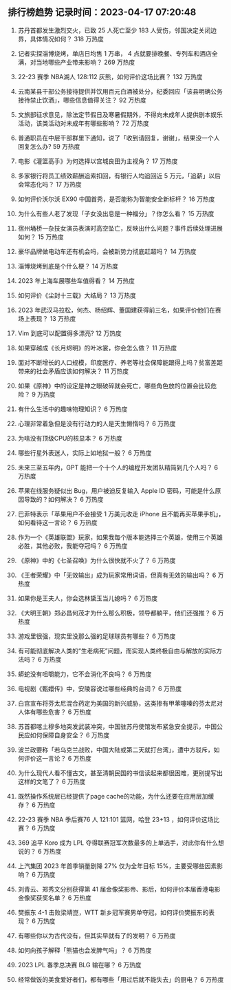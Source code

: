
## 排行榜趋势 记录时间：2023-04-17 07:20:48
  
  1. 苏丹首都发生激烈交火，已致 25 人死亡至少 183 人受伤，邻国决定关闭边界，具体情况如何？ 318 万热度
    
  2. 记者实探淄博烧烤，单店日均售 1 万串， 4 点就要排晚餐、专列车和酒店全满，对当地哪些产业带来影响？ 269 万热度
    
  3. 22-23 赛季 NBA湖人 128:112 灰熊，如何评价这场比赛？ 132 万热度
    
  4. 云南某县干部公务接待提供并饮用百元白酒被处分，纪委回应「该县明确公务接待禁止饮酒」，哪些信息值得关注？ 92 万热度
    
  5. 文旅部征求意见，除法定节假日及寒暑假期外，不得向未成年人提供剧本娱乐活动，该类活动对未成年有哪些影响？ 72 万热度
    
  6. 普通职员在中层干部群里下通知，说了「收到请回复，谢谢」，结果没一个人回复怎么办? 59 万热度
    
  7. 电影《灌篮高手》为何选择以宫城良田为主视角？ 17 万热度
    
  8. 多家银行将员工绩效薪酬追索扣回，有银行人均追回近 5 万元，「追薪」以后会常态化吗？ 17 万热度
    
  9. 如何评价沃尔沃 EX90 中国首秀，是否能称为智能安全新标杆？ 16 万热度
    
  10. 为什么有些人老了发现「子女没出息是一种福分」？你怎么看？ 15 万热度
    
  11. 宿州埇桥一杂技女演员表演时高空坠亡，反映出什么问题？事件后续处理进展如何？ 15 万热度
    
  12. 豪华品牌做电动车还有机会吗，会被新势力彻底赶超吗？ 14 万热度
    
  13. 淄博烧烤到底是个什么梗？ 14 万热度
    
  14. 2023 年上海车展哪些车值得看？ 14 万热度
    
  15. 如何评价《尘封十三载》大结局？ 13 万热度
    
  16. 2023 年武汉马拉松，何杰、杨绍辉、董国建获得前三名，如果评价他们在赛场上表现？ 13 万热度
    
  17. Vim 到底可以配置得多漂亮? 12 万热度
    
  18. 如果穿越成《长月烬明》的叶冰裳，你会怎么做？ 11 万热度
    
  19. 面对不断增长的人口规模，印度医疗、养老等社会保障能跟得上吗？贫富差距带来的社会矛盾应该如何解决？ 11 万热度
    
  20. 如果《原神》中的设定是神之眼破碎就会死亡，哪些角色放的位置会比较危险？ 9 万热度
    
  21. 有什么生活中的趣味物理知识？ 6 万热度
    
  22. 心理非常着急但是没有行动力的人是天生懒惰吗？ 6 万热度
    
  23. 为啥没有顶级CPU的核显本？ 6 万热度
    
  24. 哪些行星外表迷人，实际上如地狱一般？ 6 万热度
    
  25. 未来三至五年内，GPT 能把一个十个人的编程开发团队精简到几个人吗？ 6 万热度
    
  26. 苹果在线服务疑似出 Bug，用户被迫反复输入 Apple ID 密码，可能是什么原因导致的？如何解决？ 6 万热度
    
  27. 巴菲特表示「苹果用户不会接受 1 万美元收走 iPhone 且不能再买苹果手机」，如何看待这一言论？ 6 万热度
    
  28. 作为一个《英雄联盟》玩家，如果我每个版本能选择三个英雄，使用三个英雄必胜，其他必败，我能夺冠吗？ 6 万热度
    
  29. 《原神》中的《七圣召唤》为什么很快就不火了？ 6 万热度
    
  30. 《王者荣耀》中「无效输出」成为玩家常用词语，但真有无效的输出吗？ 6 万热度
    
  31. 如果你是王夫人，你会选林黛玉当儿媳吗？ 6 万热度
    
  32. 《大明王朝》郑必昌何茂才为什么那么积极，领导都躺平，他们还强推？ 6 万热度
    
  33. 游戏里很强，现实里没那么强的足球球员有哪些？ 6 万热度
    
  34. 有可能彻底解决人类的“生老病死”问题，而实现人类终极自由与解放的实际方法吗？ 6 万热度
    
  35. 蟒蛇没有咀嚼能力，它不会消化不良吗？ 6 万热度
    
  36. 电视剧《甄嬛传》中，安陵容说过哪些经典的台词？ 6 万热度
    
  37. 白宫宣布将芬太尼混合药定为美国的新兴威胁，这类掺有甲苯噻嗪的芬太尼对人体有哪些危害？ 6 万热度
    
  38. 苏首都喀土穆多地突发武装冲突，中国驻苏丹使馆发布紧急安全提示，中国公民应如何保障自身安全？ 6 万热度
    
  39. 波兰政要称「若乌克兰战败，中国大陆或第二天就打台湾」，遭中方驳斥，如何评价这一言论？ 6 万热度
    
  40. 为什么现代人看不懂古文，甚至清朝民国的书信读起来都很困难，更别提写出这样的文笔了？ 6 万热度
    
  41. 既然操作系统层已经提供了page cache的功能，为什么还要在应用层加缓存？ 6 万热度
    
  42. 22-23 赛季 NBA 季后赛76 人 121:101 篮网，哈登 23+13 ，如何评价这场比赛？ 6 万热度
    
  43. 369 追平 Koro 成为 LPL 夺得联赛冠军次数最多的上单选手，对此你有什么想说的？ 6 万热度
    
  44. 上汽集团 2023 年首季销量剧降 27% 仅为全年目标 15%，主要受哪些因素影响？ 6 万热度
    
  45. 刘青云、郑秀文分别获得第 41 届金像奖影帝、影后，如何评价本届香港电影金像奖获奖名单？ 6 万热度
    
  46. 樊振东 4-1 击败梁靖崑，WTT 新乡冠军赛男单夺冠，如何评价樊振东的表现？ 6 万热度
    
  47. 有哪些你以为古代没有，但其实早就有了的发明？ 6 万热度
    
  48. 如何向孩子解释「熊猫也会发脾气吗」？ 6 万热度
    
  49. 2023 LPL 春季总决赛 BLG 输在哪？ 6 万热度
    
  50. 经常做饭的美食爱好者们，都有哪些「用过后就不能失去」的厨电？ 6 万热度
    